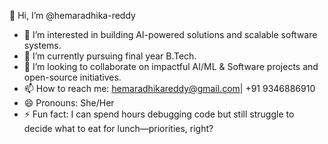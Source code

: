 👋 Hi, I’m @hemaradhika-reddy  
- 👀 I’m interested in building AI-powered solutions and scalable software systems.  
- 🌱 I’m currently pursuing final year B.Tech.  
- 💞️ I’m looking to collaborate on impactful AI/ML & Software projects and open-source initiatives.  
- 📫 How to reach me: hemaradhikareddy@gmail.com| +91 9346886910  
- 😄 Pronouns: She/Her  
-  ⚡ Fun fact: I can spend hours debugging code but still struggle to decide what to eat for lunch—priorities, right?  


<!---
hemaradhika-reddy/hemaradhika-reddy is a ✨ special ✨ repository because its `README.md` (this file) appears on your GitHub profile.
You can click the Preview link to take a look at your changes.
--->
